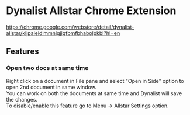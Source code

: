 # Dynalist Allstar Chrome Extension
https://chrome.google.com/webstore/detail/dynalist-allstar/kljpaieidlmmnigjigfbmfbhabolpkbl?hl=en
## Features
### Open two docs at same time
Right click on a document in File pane and select "Open in Side" option to open 2nd document in same window.   
You can work on both the documents at same time and Dynalist will save the changes.   
To disable/enable this feature go to Menu -> Allstar Settings option.  

